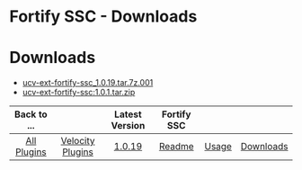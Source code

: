 
Fortify SSC - Downloads
================

# Downloads

- [ucv-ext-fortify-ssc_1.0.19.tar.7z.001](https://raw.githubusercontent.com/UrbanCode/IBM-UCV-PLUGINS/main/files/ucv-ext-fortify-ssc/ucv-ext-fortify-ssc%3A1.0.19.tar.7z.001)
- [ucv-ext-fortify-ssc:1.0.1.tar.zip](https://raw.githubusercontent.com/UrbanCode/IBM-UCV-PLUGINS/main/files/ucv-ext-fortify-ssc/ucv-ext-fortify-ssc-1.0.1.tar.zip)

|Back to ...||Latest Version|Fortify SSC |||
| :---: | :---: | :---: | :---: | :---: | :---: |
|[All Plugins](../../index.md)|[Velocity Plugins](../README.md)|[1.0.19](https://raw.githubusercontent.com/UrbanCode/IBM-UCV-PLUGINS/main/files/ucv-ext-fortify-ssc/ucv-ext-fortify-ssc%3A1.0.19.tar.7z.001)|[Readme](README.md)|[Usage](usage.md)|[Downloads](downloads.md)|
